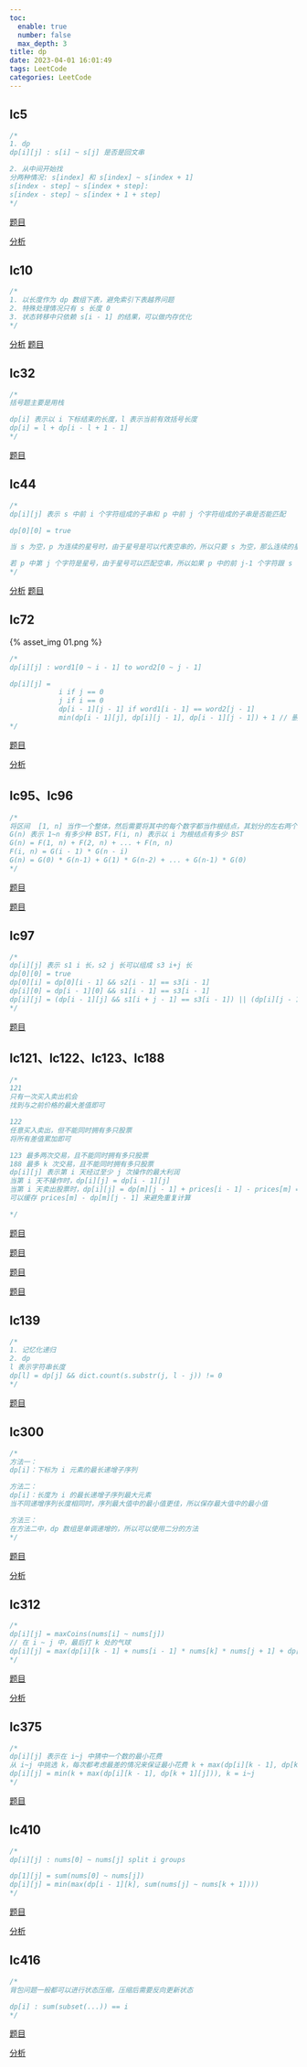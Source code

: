 ```yaml
---
toc:
  enable: true
  number: false
  max_depth: 3
title: dp
date: 2023-04-01 16:01:49
tags: LeetCode
categories: LeetCode
---
```


## lc5

```cpp
/*
1. dp
dp[i][j] : s[i] ~ s[j] 是否是回文串

2. 从中间开始找
分两种情况: s[index] 和 s[index] ~ s[index + 1]
s[index - step] ~ s[index + step]:  
s[index - step] ~ s[index + 1 + step]
*/
```

[题目](https://leetcode.com/problems/longest-palindromic-substring/)

[分析](https://www.bilibili.com/video/BV18J411j7Pb?from=search&seid=13947515736860821639)

## lc10

```cpp
/*
1. 以长度作为 dp 数组下表，避免索引下表越界问题
2. 特殊处理情况只有 s 长度 0
3. 状态转移中只依赖 s[i - 1] 的结果，可以做内存优化
*/
```
[分析](https://www.cnblogs.com/grandyang/p/4401196.html)
[题目](https://leetcode.com/problems/wildcard-matching)

## lc32

```cpp
/*
括号题主要是用栈

dp[i] 表示以 i 下标结束的长度，l 表示当前有效括号长度
dp[i] = l + dp[i - l + 1 - 1]
*/
```

[题目](https://leetcode.com/problems/longest-valid-parentheses/)

## lc44

```cpp
/*
dp[i][j] 表示 s 中前 i 个字符组成的子串和 p 中前 j 个字符组成的子串是否能匹配

dp[0][0] = true

当 s 为空，p 为连续的星号时，由于星号是可以代表空串的，所以只要 s 为空，那么连续的星号的位置都应该为 true，所以先将连续星号的位置都赋为 true

若 p 中第 j 个字符是星号，由于星号可以匹配空串，所以如果 p 中的前 j-1 个字符跟 s 中前 i 个字符匹配成功了的话（dp[i][j - 1]），则 dp[i][j] 也能为 true；由于型号可以匹配任意字符串，若 p 中的前 j 个字符跟 s 中的前 i-1 个字符匹配成功了的话（dp[i - 1][j]），则 dp[i][j] 也能为 true
*/
```
[分析](https://www.cnblogs.com/grandyang/p/4461713.html)
[题目](https://leetcode.com/problems/regular-expression-matching/)

## lc72

{% asset_img 01.png %}

```cpp
/*
dp[i][j] : word1[0 ~ i - 1] to word2[0 ~ j - 1]

dp[i][j] = 
            i if j == 0
            j if i == 0
            dp[i - 1][j - 1] if word1[i - 1] == word2[j - 1]
            min(dp[i - 1][j], dp[i][j - 1], dp[i - 1][j - 1]) + 1 // 删 改 插入
*/
```

[题目](https://leetcode.com/problems/edit-distance/)

[分析](https://www.youtube.com/watch?v=Q4i_rqON2-E)

## lc95、lc96

```cpp
/*
将区间  [1, n] 当作一个整体，然后需要将其中的每个数字都当作根结点，其划分的左右两个子区间作为子节点
G(n) 表示 1~n 有多少种 BST，F(i, n) 表示以 i 为根结点有多少 BST
G(n) = F(1, n) + F(2, n) + ... + F(n, n)
F(i, n) = G(i - 1) * G(n - i)
G(n) = G(0) * G(n-1) + G(1) * G(n-2) + ... + G(n-1) * G(0) 
*/
```

[题目](https://leetcode.com/problems/unique-binary-search-trees/description/)

[题目](https://leetcode.com/problems/unique-binary-search-trees-ii/)

## lc97

```cpp
/*
dp[i][j] 表示 s1 i 长，s2 j 长可以组成 s3 i+j 长
dp[0][0] = true
dp[0][i] = dp[0][i - 1] && s2[i - 1] == s3[i - 1]
dp[i][0] = dp[i - 1][0] && s1[i - 1] == s3[i - 1]
dp[i][j] = (dp[i - 1][j] && s1[i + j - 1] == s3[i - 1]) || (dp[i][j - 1] && s2[j - 1] == s3[i + j - 1])
*/
```

[题目](https://leetcode.com/problems/interleaving-string/description/)

## lc121、lc122、lc123、lc188

```cpp
/*
121
只有一次买入卖出机会
找到与之前价格的最大差值即可

122
任意买入卖出，但不能同时拥有多只股票
将所有差值累加即可

123 最多两次交易，且不能同时拥有多只股票
188 最多 k 次交易，且不能同时拥有多只股票
dp[i][j] 表示第 i 天经过至少 j 次操作的最大利润
当第 i 天不操作时，dp[i][j] = dp[i - 1][j]
当第 i 天卖出股票时，dp[i][j] = dp[m][j - 1] + prices[i - 1] - prices[m] = prices[i - 1] - (prices[m] - dp[m][j- 1])
可以缓存 prices[m] - dp[m][j - 1] 来避免重复计算

*/
```

[题目](https://leetcode.com/problems/best-time-to-buy-and-sell-stock/)

[题目](https://leetcode.com/problems/best-time-to-buy-and-sell-stock-ii/description/)

[题目](https://leetcode.com/problems/best-time-to-buy-and-sell-stock-iii/)

[题目](https://leetcode.com/problems/best-time-to-buy-and-sell-stock-iv/)

## lc139

```cpp
/*
1. 记忆化递归
2. dp
l 表示字符串长度
dp[l] = dp[j] && dict.count(s.substr(j, l - j)) != 0
*/
```

[题目](https://leetcode.com/problems/word-break/description/)

## lc300

```cpp
/*
方法一：
dp[i]：下标为 i 元素的最长递增子序列

方法二：
dp[i]：长度为 i 的最长递增子序列最大元素
当不同递增序列长度相同时，序列最大值中的最小值更佳，所以保存最大值中的最小值

方法三：
在方法二中，dp 数组是单调递增的，所以可以使用二分的方法
*/ 
```

[题目](https://leetcode.com/problems/longest-increasing-subsequence/)

[分析](https://www.bilibili.com/video/BV1Wf4y1y7ou)

## lc312

```cpp
/*
dp[i][j] = maxCoins(nums[i] ~ nums[j])
// 在 i ~ j 中，最后打 k 处的气球
dp[i][j] = max(dp[i][k - 1] + nums[i - 1] * nums[k] * nums[j + 1] + dp[k + 1][j]), i <= k <= j 
*/
```

[题目](https://leetcode.com/problems/burst-balloons/)

[分析](https://www.youtube.com/watch?v=z3hu2Be92UA&t=700s)

## lc375

```cpp
/*
dp[i][j] 表示在 i~j 中猜中一个数的最小花费
从 i~j 中挑选 k，每次都考虑最差的情况来保证最小花费 k + max(dp[i][k - 1], dp[k + 1][j])
dp[i][j] = min(k + max(dp[i][k - 1], dp[k + 1][j])), k = i~j
*/
```

[题目](https://leetcode.com/problems/guess-number-higher-or-lower-ii/description/)

## lc410

```cpp
/*
dp[i][j] : nums[0] ~ nums[j] split i groups

dp[1][j] = sum(nums[0] ~ nums[j])
dp[i][j] = min(max(dp[i - 1][k], sum(nums[j] ~ nums[k + 1])))
*/
```

[题目](https://leetcode.com/problems/split-array-largest-sum/)

[分析](https://www.youtube.com/watch?v=_k-Jb4b7b_0&t=668s)

## lc416

```cpp
/*
背包问题一般都可以进行状态压缩，压缩后需要反向更新状态

dp[i] : sum(subset(...)) == i
*/
```

[题目](https://leetcode.com/problems/partition-equal-subset-sum/)

[分析](https://www.youtube.com/watch?v=r6I-ikllNDM&t=382s)